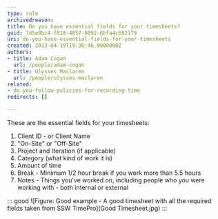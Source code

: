 ```yaml
---
type: rule
archivedreason: 
title: Do you have essential fields for your timesheets?
guid: 7d5e0bc4-f018-4057-8092-6bfa4c662179
uri: do-you-have-essential-fields-for-your-timesheets
created: 2013-04-19T19:36:46.0000000Z
authors:
- title: Adam Cogan
  url: /people/adam-cogan
- title: Ulysses Maclaren
  url: /people/ulysses-maclaren
related:
- do-you-follow-policies-for-recording-time
redirects: []

---
```


These are the essential fields for your timesheets:

<!--endintro-->

1. Client ID - or Client Name
2. "On-Site" or "Off-Site"
3. Project and Iteration (if applicable)
4. Category (what kind of work it is)
5. Amount of time
6. Break - Minimum 1/2 hour break if you work more than 5.5 hours
7. Notes - Things you've worked on, including people who you were working with - both internal or external

::: good
![Figure: Good example - A good timesheet with all the required fields taken from SSW TimePro](Good Timesheet.jpg)
:::
